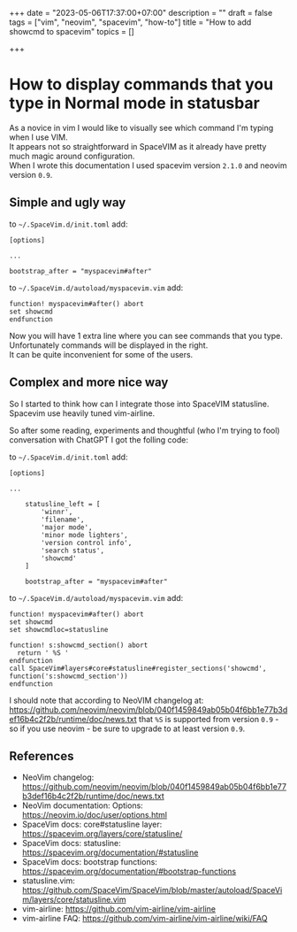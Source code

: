 +++
date = "2023-05-06T17:37:00+07:00"
description = ""
draft = false
tags = ["vim", "neovim", "spacevim", "how-to"]
title = "How to add showcmd to spacevim"
topics = []

+++

# How to display commands that you type in Normal mode in statusbar
As a novice in vim I would like to visually see which command I'm typing when I use VIM.  
It appears not so straightforward in SpaceVIM as it already have pretty much magic around configuration.  
When I wrote this documentation I used spacevim version `2.1.0` and neovim version `0.9`.

<!--more-->

## Simple and ugly way

to `~/.SpaceVim.d/init.toml` add:

```
[options]

...

bootstrap_after = "myspacevim#after"
```

to `~/.SpaceVim.d/autoload/myspacevim.vim` add:

```
function! myspacevim#after() abort
set showcmd
endfunction
```

Now you will have 1 extra line where you can see commands that you type.  
Unfortunately commands will be displayed in the right.  
It can be quite inconvenient for some of the users.

## Complex and more nice way
So I started to think how can I integrate those into SpaceVIM statusline.  
Spacevim use heavily tuned vim-airline.

So after some reading, experiments and thoughtful (who I'm trying to fool) conversation with ChatGPT I got the folling code:

to `~/.SpaceVim.d/init.toml` add:

```
[options]

...

    statusline_left = [
        'winnr',
        'filename',
        'major mode',
        'minor mode lighters',
        'version control info',
        'search status',
        'showcmd'
    ]

    bootstrap_after = "myspacevim#after"
```

to `~/.SpaceVim.d/autoload/myspacevim.vim` add:

```
function! myspacevim#after() abort
set showcmd
set showcmdloc=statusline

function! s:showcmd_section() abort
  return ' %S '
endfunction
call SpaceVim#layers#core#statusline#register_sections('showcmd', function('s:showcmd_section'))
endfunction
```

I should note that according to NeoVIM changelog at: https://github.com/neovim/neovim/blob/040f1459849ab05b04f6bb1e77b3def16b4c2f2b/runtime/doc/news.txt that `%S` is supported from version `0.9` - so if you use neovim - be sure to upgrade to at least version `0.9`.

## References

* NeoVim changelog: https://github.com/neovim/neovim/blob/040f1459849ab05b04f6bb1e77b3def16b4c2f2b/runtime/doc/news.txt
* NeoVim documentation: Options: https://neovim.io/doc/user/options.html
* SpaceVim docs: core#statusline layer: https://spacevim.org/layers/core/statusline/
* SpaceVim docs: statusline: https://spacevim.org/documentation/#statusline
* SpaceVim docs: bootstrap functions: https://spacevim.org/documentation/#bootstrap-functions
* statusline.vim: https://github.com/SpaceVim/SpaceVim/blob/master/autoload/SpaceVim/layers/core/statusline.vim
* vim-airline: https://github.com/vim-airline/vim-airline
* vim-airline FAQ: https://github.com/vim-airline/vim-airline/wiki/FAQ
